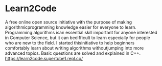 # Learn2Code
A free online open source initiative with the purpose of making algorithmicprogramming knowledge easier for everyone to learn. Programming algorithms isan essential skill important for anyone interested in Computer Science, but it can bedifficult to learn especially for people who are new to the field. I started thisinitiative to help beginners comfortably learn about writing algorithms withoutjumping into more advanced topics. Basic questions are solved and explained in C++.
https://learn2code.supertube1.repl.co/
